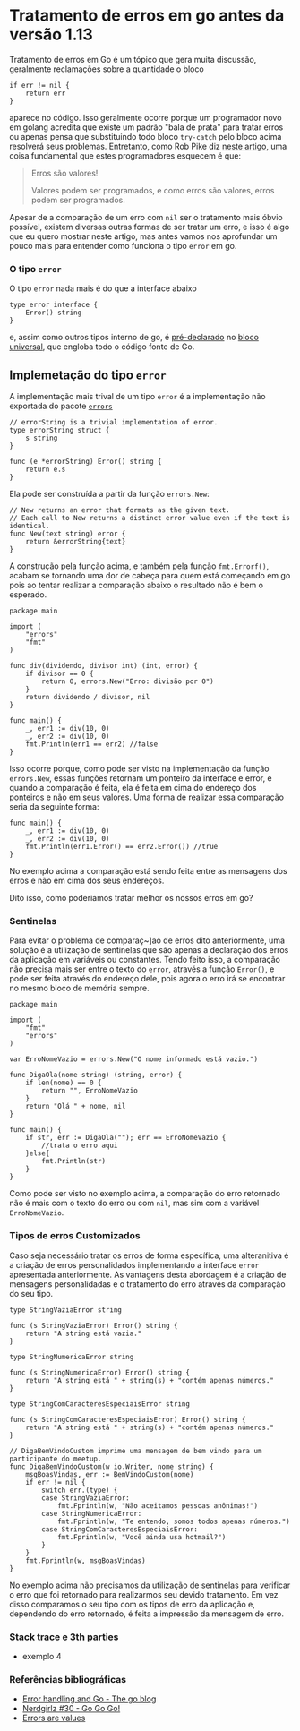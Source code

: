 # Tratamento de erros em go antes da versão 1.13

Tratamento de erros em Go é um tópico que gera muita discussão, geralmente reclamações sobre a quantidade o bloco

```golang
if err != nil {
	return err
}
```

aparece no código. Isso geralmente ocorre porque um programador novo em golang acredita que existe um padrão "bala de prata" para tratar erros ou apenas pensa que substituindo todo bloco `try-catch` pelo bloco acima resolverá seus problemas. Entretanto, como Rob Pike diz [neste artigo](https://blog.golang.org/errors-are-values), uma coisa fundamental que estes programadores esquecem é que:

> Erros são valores!
>
> Valores podem ser programados, e como erros são valores, erros podem ser programados.

Apesar de a comparação de um erro com `nil` ser o tratamento mais óbvio possível, existem diversas outras formas de ser tratar um erro, e isso é algo que eu quero mostrar neste artigo, mas antes vamos nos aprofundar um pouco mais para entender como funciona o tipo `error` em go.

### O tipo `error`

O tipo `error` nada mais é do que a interface abaixo

```golang
type error interface {
    Error() string
}
```

e, assim como outros tipos interno de go, é [pré-declarado](https://golang.org/ref/spec#Predeclared_identifiers) no [bloco universal](https://golang.org/ref/spec#Blocks), que engloba todo o código fonte de Go.

## Implemetação do tipo `error`

A implementação mais trival de um tipo `error` é a implementação não exportada do pacote [`errors`](https://golang.org/src/errors/errors.go)

```golang
// errorString is a trivial implementation of error.
type errorString struct {
    s string
}

func (e *errorString) Error() string {
    return e.s
}
```

Ela pode ser construída a partir da função `errors.New`:

```golang
// New returns an error that formats as the given text.
// Each call to New returns a distinct error value even if the text is identical.
func New(text string) error {
	return &errorString{text}
}
```

A construção pela função acima, e também pela função `fmt.Errorf()`, acabam se tornando uma dor de cabeça para quem está começando em go pois ao tentar realizar a comparação abaixo o resultado não é bem o esperado.

```golang
package main

import (
	"errors"
	"fmt"
)

func div(dividendo, divisor int) (int, error) {
	if divisor == 0 {
		return 0, errors.New("Erro: divisão por 0")
	}
	return dividendo / divisor, nil
}

func main() {
	_, err1 := div(10, 0)
	_, err2 := div(10, 0)
	fmt.Println(err1 == err2) //false
}
```

Isso ocorre porque, como pode ser visto na implementação da função `errors.New`, essas funções retornam um ponteiro da interface e error, e quando a comparação é feita, ela é feita em cima do endereço dos ponteiros e não em seus valores. Uma forma de realizar essa comparação seria da seguinte forma:

```golang
func main() {
	_, err1 := div(10, 0)
	_, err2 := div(10, 0)
	fmt.Println(err1.Error() == err2.Error()) //true
}
```

No exemplo acima a comparação está sendo feita entre as mensagens dos erros e não em cima dos seus endereços.

Dito isso, como poderiamos tratar melhor os nossos erros em go?

<!--

NA: isso é válido?

Primeiramente entendendo que, isso não apenas em go mas em qualquer linguagem, erros não são efeitos colaterais ou algo inesperado que ocorreu no seu programa, erros são parte da sua aplicação e devem ser tratados como tais. Generalizar um erro comparando ele com `nil` apenas pode ser uma grande dor de cabeça com o crescimento da sua aplicação.

Lógico que quanto mais perto da fronteira do `core` da sua aplicação, mais difícil é tratar um erro pois não sabemos quais erros são gerados em um package de terceiro. Mesmo assim, todo erro que atravessar esta fronteira adentrando no `core` da sua aplicação devem ser tratados como parte da regra de negócio da mesma. -->

### Sentinelas

Para evitar o problema de comparaç~]ao de erros dito anteriormente, uma solução é a utilização de sentinelas que são apenas a declaração dos erros da aplicação em variáveis ou constantes. Tendo feito isso, a comparação não precisa mais ser entre o texto do `error`, através a função `Error()`, e pode ser feita através do endereço dele, pois agora o erro irá se encontrar no mesmo bloco de memória sempre.

```golang
package main

import (
	"fmt"
	"errors"
)

var ErroNomeVazio = errors.New("O nome informado está vazio.")

func DigaOla(nome string) (string, error) {
	if len(nome) == 0 {
		return "", ErroNomeVazio
	}
	return "Olá " + nome, nil
}

func main() {
	if str, err := DigaOla(""); err == ErroNomeVazio {
		//trata o erro aqui
	}else{
		fmt.Println(str)
	}
}
```

Como pode ser visto no exemplo acima, a comparação do erro retornado não é mais com o texto do erro ou com `nil`, mas sim com a variável `ErroNomeVazio`.

### Tipos de erros Customizados

Caso seja necessário tratar os erros de forma específica, uma alteranitiva é a criação de erros personalidados implementando a interface `error` apresentada anteriormente. As vantagens desta abordagem é a criação de mensagens personalidadas e o tratamento  do erro através da comparação do seu tipo.

```golang
type StringVaziaError string

func (s StringVaziaError) Error() string {
	return "A string está vazia."
}

type StringNumericaError string

func (s StringNumericaError) Error() string {
	return "A string está " + string(s) + "contém apenas números."
}

type StringComCaracteresEspeciaisError string

func (s StringComCaracteresEspeciaisError) Error() string {
	return "A string está " + string(s) + "contém apenas números."
}

// DigaBemVindoCustom imprime uma mensagem de bem vindo para um participante do meetup.
func DigaBemVindoCustom(w io.Writer, nome string) {
	msgBoasVindas, err := BemVindoCustom(nome)
	if err != nil {
		switch err.(type) {
		case StringVaziaError:
			fmt.Fprintln(w, "Não aceitamos pessoas anônimas!")
		case StringNumericaError:
			fmt.Fprintln(w, "Te entendo, somos todos apenas números.")
		case StringComCaracteresEspeciaisError:
			fmt.Fprintln(w, "Você ainda usa hotmail?")
		}
	}
	fmt.Fprintln(w, msgBoasVindas)
}
```

No exemplo acima não precisamos da utilização de sentinelas para verificar o erro que foi retornado para realizarmos seu devido tratamento. Em vez disso comparamos o seu tipo com os tipos de erro da aplicação e, dependendo do erro retornado, é feita a impressão da mensagem de erro.

### Stack trace e 3th parties

-   exemplo 4

### Referências bibliográficas

-   [Error handling and Go - The go blog](https://blog.golang.org/error-handling-and-go)
-   [Nerdgirlz #30 - Go Go Go!](https://www.youtube.com/watch?v=ZAmESdN5alo)
-   [Errors are values](https://blog.golang.org/errors-are-values)
